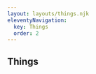 ```yaml
---
layout: layouts/things.njk
eleventyNavigation:
  key: Things
  order: 2
---
```


<section id="hero">
  <h1>Things</h1>
  <p></p>
</section>